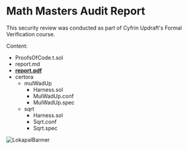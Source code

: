 # Math Masters Audit Report

This security review was conducted as part of Cyfrin Updraft's Formal Verification course. 

Content:
- ProofsOfCode.t.sol
- report.md
- [**report.pdf**](https://github.com/RicardoPintos/updraft-security-reviews/blob/main/2025-02-16-math-masters/report.pdf)
- certora
  - mulWadUp
    - Harness.sol
    - MulWadUp.conf
    - MulWadUp.spec 
  - sqrt
    - Harness.sol
    - Sqrt.conf
    - Sqrt.spec

![LokapalBanner](https://github.com/user-attachments/assets/5509e1f8-9f31-4141-8975-02132a1ba63e)
